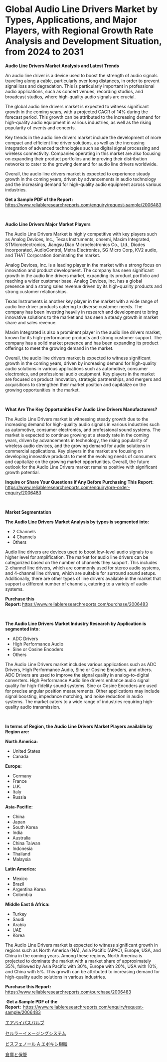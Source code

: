 <p><h1>Global Audio Line Drivers Market by Types, Applications, and Major Players, with Regional Growth Rate Analysis and Development Situation, from 2024 to 2031</h1></p><p><strong>Audio Line Drivers Market Analysis and Latest Trends</strong></p>
<p><p>An audio line driver is a device used to boost the strength of audio signals traveling along a cable, particularly over long distances, in order to prevent signal loss and degradation. This is particularly important in professional audio applications, such as concert venues, recording studios, and broadcast studios, where high-quality audio signals are crucial.</p><p>The global audio line drivers market is expected to witness significant growth in the coming years, with a projected CAGR of 14% during the forecast period. This growth can be attributed to the increasing demand for high-quality audio equipment in various industries, as well as the rising popularity of events and concerts.</p><p>Key trends in the audio line drivers market include the development of more compact and efficient line driver solutions, as well as the increasing integration of advanced technologies such as digital signal processing and wireless connectivity. Companies operating in this market are also focusing on expanding their product portfolios and improving their distribution networks to cater to the growing demand for audio line drivers worldwide.</p><p>Overall, the audio line drivers market is expected to experience steady growth in the coming years, driven by advancements in audio technology and the increasing demand for high-quality audio equipment across various industries.</p></p>
<p><strong>Get a Sample PDF of the Report:&nbsp;</strong> <a href="https://www.reliableresearchreports.com/enquiry/request-sample/2006483">https://www.reliableresearchreports.com/enquiry/request-sample/2006483</a></p>
<p>&nbsp;</p>
<p><strong>Audio Line Drivers Major Market Players</strong></p>
<p><p>The Audio Line Drivers Market is highly competitive with key players such as Analog Devices, Inc., Texas Instruments, onsemi, Maxim Integrated, STMicroelectronics, Jiangsu Diao Microelectronics Co., Ltd., Diodes Incorporated, AudioControl, Metra Electronics, SG Micro Corp, KV2 audio, and THAT Corporation dominating the market.</p><p>Analog Devices, Inc. is a leading player in the market with a strong focus on innovation and product development. The company has seen significant growth in the audio line drivers market, expanding its product portfolio and reaching a wider customer base. Analog Devices, Inc. has a global presence and a strong sales revenue driven by its high-quality products and strong customer relationships.</p><p>Texas Instruments is another key player in the market with a wide range of audio line driver products catering to diverse customer needs. The company has been investing heavily in research and development to bring innovative solutions to the market and has seen a steady growth in market share and sales revenue.</p><p>Maxim Integrated is also a prominent player in the audio line drivers market, known for its high-performance products and strong customer support. The company has a solid market presence and has been expanding its product offerings to meet the growing demand in the market.</p><p>Overall, the audio line drivers market is expected to witness significant growth in the coming years, driven by increasing demand for high-quality audio solutions in various applications such as automotive, consumer electronics, and professional audio equipment. Key players in the market are focused on product innovation, strategic partnerships, and mergers and acquisitions to strengthen their market position and capitalize on the growing opportunities in the market.</p></p>
<p>&nbsp;</p>
<p><strong>What Are The Key Opportunities For Audio Line Drivers Manufacturers?</strong></p>
<p><p>The Audio Line Drivers market is witnessing steady growth due to the increasing demand for high-quality audio signals in various industries such as automotive, consumer electronics, and professional sound systems. The market is expected to continue growing at a steady rate in the coming years, driven by advancements in technology, the rising popularity of wireless audio devices, and the growing demand for audio solutions in commercial applications. Key players in the market are focusing on developing innovative products to meet the evolving needs of consumers and capitalize on the growing market opportunities. Overall, the future outlook for the Audio Line Drivers market remains positive with significant growth potential.</p></p>
<p><strong>Inquire or Share Your Questions If Any Before Purchasing This Report:</strong> <a href="https://www.reliableresearchreports.com/enquiry/pre-order-enquiry/2006483">https://www.reliableresearchreports.com/enquiry/pre-order-enquiry/2006483</a></p>
<p>&nbsp;</p>
<p><strong>Market Segmentation</strong></p>
<p><strong>The Audio Line Drivers Market Analysis by types is segmented into:</strong></p>
<p><ul><li>2 Channels</li><li>4 Channels</li><li>Others</li></ul></p>
<p><p>Audio line drivers are devices used to boost low-level audio signals to a higher level for amplification. The market for audio line drivers can be categorized based on the number of channels they support. This includes 2-channel line drivers, which are commonly used for stereo audio systems, and 4-channel line drivers, which are suitable for surround sound setups. Additionally, there are other types of line drivers available in the market that support a different number of channels, catering to a variety of audio systems.</p></p>
<p><strong>Purchase this Report:&nbsp;</strong><a href="https://www.reliableresearchreports.com/purchase/2006483">https://www.reliableresearchreports.com/purchase/2006483</a></p>
<p>&nbsp;</p>
<p><strong>The Audio Line Drivers Market Industry Research by Application is segmented into:</strong></p>
<p><ul><li>ADC Drivers</li><li>High Performance Audio</li><li>Sine or Cosine Encoders</li><li>Others</li></ul></p>
<p><p>The Audio Line Drivers market includes various applications such as ADC Drivers, High Performance Audio, Sine or Cosine Encoders, and others. ADC Drivers are used to improve the signal quality in analog-to-digital converters. High Performance Audio line drivers enhance audio signal quality for high-fidelity sound systems. Sine or Cosine Encoders are used for precise angular position measurements. Other applications may include signal boosting, impedance matching, and noise reduction in audio systems. The market caters to a wide range of industries requiring high-quality audio transmission.</p></p>
<p>&nbsp;</p>
<p><strong>In terms of Region, the Audio Line Drivers Market Players available by Region are:</strong></p>
<p>
    <p> <strong> North America: </strong>
        <ul>
            <li>United States</li>
            <li>Canada</li>
        </ul>
        </p> 
    <p> <strong> Europe: </strong>
        <ul>
            <li>Germany</li>
            <li>France</li>
            <li>U.K.</li>
            <li>Italy</li>
            <li>Russia</li>
        </ul>
        </p> 
    <p> <strong> Asia-Pacific: </strong>
        <ul>
            <li>China</li>
            <li>Japan</li>
            <li>South Korea</li>
            <li>India</li>
            <li>Australia</li>
            <li>China Taiwan</li>
            <li>Indonesia</li>
            <li>Thailand</li>
            <li>Malaysia</li>
        </ul>
        </p> 
    <p> <strong> Latin America: </strong>
        <ul>
            <li>Mexico</li>
            <li>Brazil</li>
            <li>Argentina Korea</li>
            <li>Colombia</li>
        </ul>
        </p> 
    <p> <strong> Middle East & Africa: </strong>
        <ul>
            <li>Turkey</li>
            <li>Saudi</li>
            <li>Arabia</li>
            <li>UAE</li>
            <li>Korea</li>
        </ul>
    </p>
    </p>
<p><p>The Audio Line Drivers market is expected to witness significant growth in regions such as North America (NA), Asia Pacific (APAC), Europe, USA, and China in the coming years. Among these regions, North America is projected to dominate the market with a market share of approximately 35%, followed by Asia Pacific with 30%, Europe with 20%, USA with 10%, and China with 5%. This growth can be attributed to increasing demand for high-quality audio solutions in various industries.</p></p>
<p><strong>Purchase this Report: </strong><a href="https://www.reliableresearchreports.com/purchase/2006483">https://www.reliableresearchreports.com/purchase/2006483</a></p>
<p>&nbsp;<strong>Get a Sample PDF of the Report:&nbsp;&nbsp;</strong><a href="https://www.reliableresearchreports.com/enquiry/request-sample/2006483">https://www.reliableresearchreports.com/enquiry/request-sample/2006483</a></p>
<p><strong></strong></p>
<p><p><a href="https://medium.com/@isabeleterson7845/%E3%82%A8%E3%82%A2-%E3%83%90%E3%82%A4%E3%83%91%E3%82%B9-%E3%83%90%E3%83%AB%E3%83%96%E5%B8%82%E5%A0%B4-2031%E5%B9%B4%E3%81%BE%E3%81%A7%E3%81%AE%E6%88%90%E5%8A%9F%E3%81%99%E3%82%8B%E3%83%93%E3%82%B8%E3%83%8D%E3%82%B9%E6%88%A6%E7%95%A5%E3%81%AE%E9%8D%B5-386741e7d51c">エアバイパスバルブ</a></p><p><a href="https://medium.com/@chrispcreem58/%E7%B4%B0%E8%83%9E%E3%82%A4%E3%83%A1%E3%83%BC%E3%82%B8%E3%83%B3%E3%82%B0%E3%82%B7%E3%82%B9%E3%83%86%E3%83%A0%E5%B8%82%E5%A0%B4%E3%81%AE%E5%88%86%E6%9E%90%E3%81%A82024%E5%B9%B4%E3%81%8B%E3%82%892031%E5%B9%B4%E3%81%BE%E3%81%A7%E3%81%AE%E4%BA%88%E6%B8%AC%E3%82%B5%E3%82%A4%E3%82%BA-d9380ca65d99">セルラーイメージングシステム</a></p><p><a href="https://medium.com/@randallrunte2023/%E3%83%93%E3%82%B9%E3%83%95%E3%82%A7%E3%83%8E%E3%83%BC%E3%83%ABa%E3%82%A8%E3%83%9D%E3%82%AD%E3%82%B7%E6%A8%B9%E8%84%82%E5%B8%82%E5%A0%B4-2031%E5%B9%B4%E3%81%BE%E3%81%A7%E3%81%AE%E3%83%88%E3%83%AC%E3%83%B3%E3%83%89-%E4%BA%88%E6%B8%AC-%E7%AB%B6%E4%BA%89%E5%88%86%E6%9E%90-f4ab6143a62e">ビスフェノール A エポキシ樹脂</a></p><p><a href="https://github.com/one-cool-chick/Market-Research-Report-List-1/blob/main/356241510951.md">倉庫と保管</a></p></p>